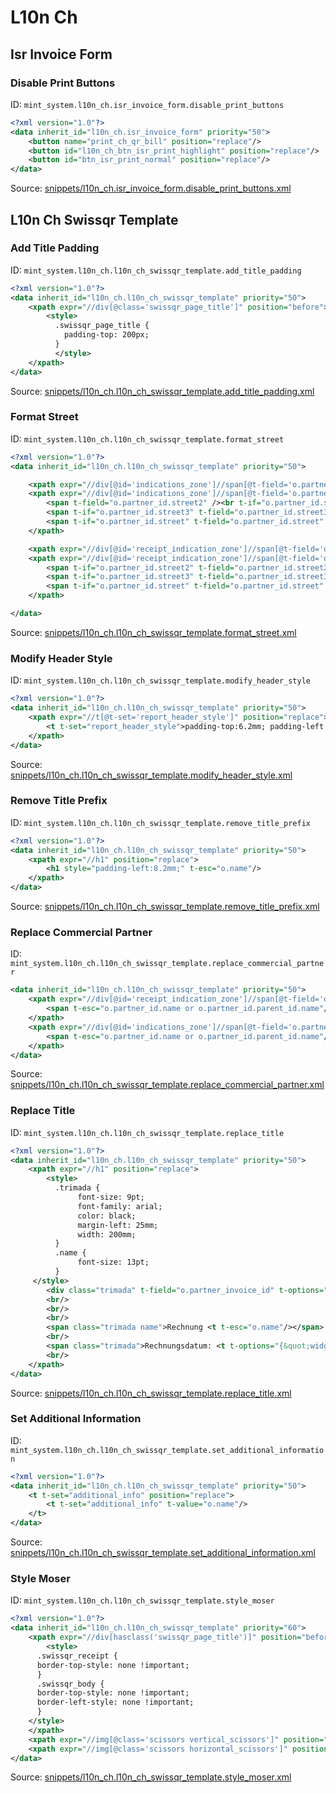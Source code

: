 # L10n Ch
## Isr Invoice Form  
### Disable Print Buttons  
ID: `mint_system.l10n_ch.isr_invoice_form.disable_print_buttons`  
```xml
<?xml version="1.0"?>
<data inherit_id="l10n_ch.isr_invoice_form" priority="50">
    <button name="print_ch_qr_bill" position="replace"/>
    <button id="l10n_ch_btn_isr_print_highlight" position="replace"/>
    <button id="btn_isr_print_normal" position="replace"/>
</data>

```
Source: [snippets/l10n_ch.isr_invoice_form.disable_print_buttons.xml](https://github.com/Mint-System/Odoo-Build/tree/16.0/snippets/l10n_ch.isr_invoice_form.disable_print_buttons.xml)

## L10n Ch Swissqr Template  
### Add Title Padding  
ID: `mint_system.l10n_ch.l10n_ch_swissqr_template.add_title_padding`  
```xml
<?xml version="1.0"?>
<data inherit_id="l10n_ch.l10n_ch_swissqr_template" priority="50">
    <xpath expr="//div[@class='swissqr_page_title']" position="before">
        <style>
          .swissqr_page_title {
            padding-top: 200px;
          }
          </style>
    </xpath>
</data>

```
Source: [snippets/l10n_ch.l10n_ch_swissqr_template.add_title_padding.xml](https://github.com/Mint-System/Odoo-Build/tree/16.0/snippets/l10n_ch.l10n_ch_swissqr_template.add_title_padding.xml)

### Format Street  
ID: `mint_system.l10n_ch.l10n_ch_swissqr_template.format_street`  
```xml
<?xml version="1.0"?>
<data inherit_id="l10n_ch.l10n_ch_swissqr_template" priority="50">

    <xpath expr="//div[@id='indications_zone']//span[@t-field='o.partner_id.street']" position="replace" />
    <xpath expr="//div[@id='indications_zone']//span[@t-field='o.partner_id.street2']" position="replace">
        <span t-field="o.partner_id.street2" /><br t-if="o.partner_id.street2" />
        <span t-if="o.partner_id.street3" t-field="o.partner_id.street3" /><br t-if="o.partner_id.street3" />
        <span t-if="o.partner_id.street" t-field="o.partner_id.street" />
    </xpath>

    <xpath expr="//div[@id='receipt_indication_zone']//span[@t-field='o.partner_id.street']" position="replace" />
    <xpath expr="//div[@id='receipt_indication_zone']//span[@t-field='o.partner_id.street2']" position="replace">
        <span t-if="o.partner_id.street2" t-field="o.partner_id.street2" /><br t-if="o.partner_id.street2" />
        <span t-if="o.partner_id.street3" t-field="o.partner_id.street3" /><br t-if="o.partner_id.street3" />
        <span t-if="o.partner_id.street" t-field="o.partner_id.street" />
    </xpath>

</data>

```
Source: [snippets/l10n_ch.l10n_ch_swissqr_template.format_street.xml](https://github.com/Mint-System/Odoo-Build/tree/16.0/snippets/l10n_ch.l10n_ch_swissqr_template.format_street.xml)

### Modify Header Style  
ID: `mint_system.l10n_ch.l10n_ch_swissqr_template.modify_header_style`  
```xml
<?xml version="1.0"?>
<data inherit_id="l10n_ch.l10n_ch_swissqr_template" priority="50">
    <xpath expr="//t[@t-set='report_header_style']" position="replace">
        <t t-set="report_header_style">padding-top:6.2mm; padding-left:23mm; padding-right:8.2mm;</t>
    </xpath>
</data>

```
Source: [snippets/l10n_ch.l10n_ch_swissqr_template.modify_header_style.xml](https://github.com/Mint-System/Odoo-Build/tree/16.0/snippets/l10n_ch.l10n_ch_swissqr_template.modify_header_style.xml)

### Remove Title Prefix  
ID: `mint_system.l10n_ch.l10n_ch_swissqr_template.remove_title_prefix`  
```xml
<?xml version="1.0"?>
<data inherit_id="l10n_ch.l10n_ch_swissqr_template" priority="50">
    <xpath expr="//h1" position="replace">
        <h1 style="padding-left:8.2mm;" t-esc="o.name"/>
    </xpath>
</data>

```
Source: [snippets/l10n_ch.l10n_ch_swissqr_template.remove_title_prefix.xml](https://github.com/Mint-System/Odoo-Build/tree/16.0/snippets/l10n_ch.l10n_ch_swissqr_template.remove_title_prefix.xml)

### Replace Commercial Partner  
ID: `mint_system.l10n_ch.l10n_ch_swissqr_template.replace_commercial_partner`  
```xml
<data inherit_id="l10n_ch.l10n_ch_swissqr_template" priority="50">
    <xpath expr="//div[@id='receipt_indication_zone']//span[@t-field='o.partner_id.commercial_partner_id.name']" position="replace">
        <span t-esc="o.partner_id.name or o.partner_id.parent_id.name"/>
    </xpath>
    <xpath expr="//div[@id='indications_zone']//span[@t-field='o.partner_id.commercial_partner_id.name']" position="replace">
        <span t-esc="o.partner_id.name or o.partner_id.parent_id.name"/>
    </xpath>
</data>
```
Source: [snippets/l10n_ch.l10n_ch_swissqr_template.replace_commercial_partner.xml](https://github.com/Mint-System/Odoo-Build/tree/16.0/snippets/l10n_ch.l10n_ch_swissqr_template.replace_commercial_partner.xml)

### Replace Title  
ID: `mint_system.l10n_ch.l10n_ch_swissqr_template.replace_title`  
```xml
<?xml version="1.0"?>
<data inherit_id="l10n_ch.l10n_ch_swissqr_template" priority="50">
    <xpath expr="//h1" position="replace">
        <style>
          .trimada {
               font-size: 9pt;
               font-family: arial;
               color: black;
               margin-left: 25mm;
               width: 200mm;
          }
          .name {
               font-size: 13pt;
          }
     </style>
        <div class="trimada" t-field="o.partner_invoice_id" t-options="{&quot;widget&quot;: &quot;contact&quot;, &quot;fields&quot;: [&quot;address&quot;, &quot;name&quot;], &quot;no_marker&quot;: True}"/>
        <br/>
        <br/>
        <br/>
        <span class="trimada name">Rechnung <t t-esc="o.name"/></span>
        <br/>
        <span class="trimada">Rechnungsdatum: <t t-options="{&quot;widget&quot;: &quot;date&quot;}" t-esc="o.invoice_date"/></span>
        <br/>
    </xpath>
</data>

```
Source: [snippets/l10n_ch.l10n_ch_swissqr_template.replace_title.xml](https://github.com/Mint-System/Odoo-Build/tree/16.0/snippets/l10n_ch.l10n_ch_swissqr_template.replace_title.xml)

### Set Additional Information  
ID: `mint_system.l10n_ch.l10n_ch_swissqr_template.set_additional_information`  
```xml
<?xml version="1.0"?>
<data inherit_id="l10n_ch.l10n_ch_swissqr_template" priority="50">
    <t t-set="additional_info" position="replace">
        <t t-set="additional_info" t-value="o.name"/>
    </t>
</data>

```
Source: [snippets/l10n_ch.l10n_ch_swissqr_template.set_additional_information.xml](https://github.com/Mint-System/Odoo-Build/tree/16.0/snippets/l10n_ch.l10n_ch_swissqr_template.set_additional_information.xml)

### Style Moser  
ID: `mint_system.l10n_ch.l10n_ch_swissqr_template.style_moser`  
```xml
<?xml version="1.0"?>
<data inherit_id="l10n_ch.l10n_ch_swissqr_template" priority="60">
    <xpath expr="//div[hasclass('swissqr_page_title')]" position="before">
        <style>
      .swissqr_receipt {
      border-top-style: none !important;
      }
      .swissqr_body {
      border-top-style: none !important;
      border-left-style: none !important;
      }
    </style>
    </xpath>
    <xpath expr="//img[@class='scissors vertical_scissors']" position="replace"/>
    <xpath expr="//img[@class='scissors horizontal_scissors']" position="replace"/>
</data>

```
Source: [snippets/l10n_ch.l10n_ch_swissqr_template.style_moser.xml](https://github.com/Mint-System/Odoo-Build/tree/16.0/snippets/l10n_ch.l10n_ch_swissqr_template.style_moser.xml)

